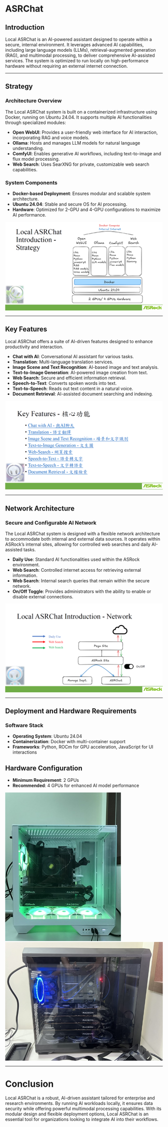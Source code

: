 # ASRChat

## Introduction
Local ASRChat is an AI-powered assistant designed to operate within a secure, internal environment. It leverages advanced AI capabilities, including large language models (LLMs), retrieval-augmented generation (RAG), and multimodal processing, to deliver comprehensive AI-assisted services. The system is optimized to run locally on high-performance hardware without requiring an external internet connection.

---

## Strategy
### Architecture Overview
The Local ASRChat system is built on a containerized infrastructure using Docker, running on Ubuntu 24.04. It supports multiple AI functionalities through specialized modules:

- **Open WebUI**: Provides a user-friendly web interface for AI interaction, incorporating RAG and voice models.
- **Ollama**: Hosts and manages LLM models for natural language understanding.
- **ComfyUI**: Enables generative AI workflows, including text-to-image and flux model processing.
- **Web Search**: Uses SearXNG for private, customizable web search capabilities.

### System Components
- **Docker-based Deployment**: Ensures modular and scalable system architecture.
- **Ubuntu 24.04**: Stable and secure OS for AI processing.
- **Hardware**: Optimized for 2-GPU and 4-GPU configurations to maximize AI performance.

![image](assets/asrchat1.png)

---

## Key Features
Local ASRChat offers a suite of AI-driven features designed to enhance productivity and interaction.

- **Chat with AI**: Conversational AI assistant for various tasks.
- **Translation**: Multi-language translation services.
- **Image Scene and Text Recognition**: AI-based image and text analysis.
- **Text-to-Image Generation**: AI-powered image creation from text.
- **Web Search**: Secure and efficient information retrieval.
- **Speech-to-Text**: Converts spoken words into text.
- **Text-to-Speech**: Reads out text content in a natural voice.
- **Document Retrieval**: AI-assisted document searching and indexing.

![image](assets/asrchat3.png)

---

## Network Architecture
### Secure and Configurable AI Network
The Local ASRChat system is designed with a flexible network architecture to accommodate both internal and external data sources. It operates within ASRock’s internal sites, allowing for controlled web searches and daily AI-assisted tasks.

- **Daily Use**: Standard AI functionalities used within the ASRock environment.
- **Web Search**: Controlled internet access for retrieving external information.
- **Web Search**: Internal search queries that remain within the secure network.
- **On/Off Toggle**: Provides administrators with the ability to enable or disable external connections.

![image](assets/asrchat2.png)

---

## Deployment and Hardware Requirements
### Software Stack
- **Operating System**: Ubuntu 24.04
- **Containerization**: Docker with multi-container support
- **Frameworks**: Python, ROCm for GPU acceleration, JavaScript for UI interactions

## Hardware Configuration
- **Minimum Requirement**: 2 GPUs
- **Recommended**: 4 GPUs for enhanced AI model performance

![image](assets/2cards.jpg)
![image](assets/4cards.jpg)

---

# Conclusion
Local ASRChat is a robust, AI-driven assistant tailored for enterprise and research environments. By running AI workloads locally, it ensures data security while offering powerful multimodal processing capabilities. With its modular design and flexible deployment options, Local ASRChat is an essential tool for organizations looking to integrate AI into their workflows.
